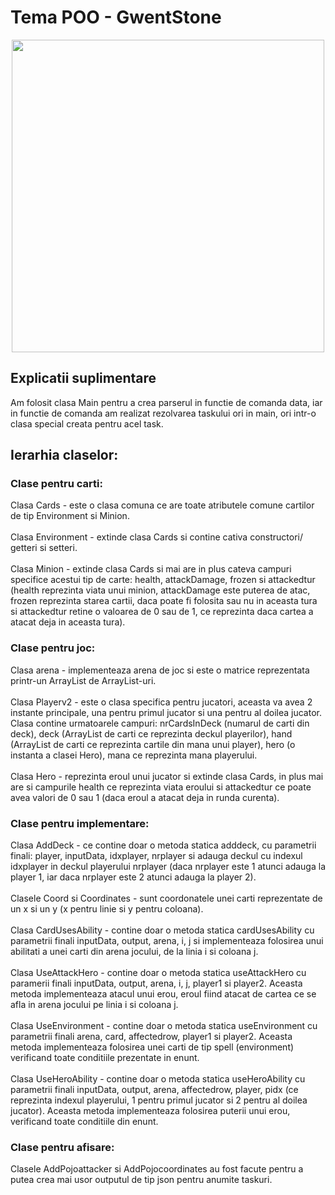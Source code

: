 

# Tema POO  - GwentStone

<div align="center"><img src="https://tenor.com/view/witcher3-gif-9340436.gif" width="500px"></div>

## Explicatii suplimentare
 Am folosit clasa Main pentru a crea parserul in functie de comanda data, iar in functie de 
comanda am realizat rezolvarea taskului ori in main, ori intr-o clasa special creata pentru acel task.

## Ierarhia claselor:
### Clase pentru carti:

Clasa Cards - este o clasa comuna ce are toate atributele comune cartilor de tip
Environment si Minion. <br><br>
Clasa Environment - extinde clasa Cards si contine cativa constructori/ getteri si setteri. <br><br>
Clasa Minion - extinde clasa Cards si mai are in plus cateva campuri specifice acestui tip de carte:
health, attackDamage, frozen si attackedtur (health reprezinta viata unui minion,
attackDamage este puterea de atac, frozen reprezinta starea cartii, daca poate fi folosita
sau nu in aceasta tura si attackedtur retine o valoarea de 0 sau de 1, ce reprezinta
daca cartea a atacat deja in aceasta tura). <br> 

### Clase pentru joc:
Clasa arena - implementeaza arena de joc si este o matrice reprezentata printr-un ArrayList de
ArrayList-uri. <br><br>
Clasa Playerv2 - este o clasa specifica pentru jucatori, aceasta va avea 2 instante principale,
una pentru primul jucator si una pentru al doilea jucator. Clasa contine urmatoarele campuri:
nrCardsInDeck (numarul de carti din deck), deck (ArrayList de carti ce reprezinta deckul playerilor),
hand (ArrayList de carti ce reprezinta cartile din mana unui player), hero (o instanta a clasei Hero),
mana ce reprezinta mana playerului. <br> <br>
Clasa Hero - reprezinta eroul unui jucator si extinde clasa Cards, in plus mai are si campurile
health ce reprezinta viata eroului si attackedtur ce poate avea valori de 0 sau 1 (daca eroul a atacat
deja in runda curenta).

### Clase pentru implementare:
Clasa AddDeck - ce contine doar o metoda statica adddeck, cu parametrii finali: player, inputData,
idxplayer, nrplayer si adauga deckul cu indexul idxplayer in deckul playerului nrplayer
(daca nrplayer este 1 atunci adauga la player 1, iar daca nrplayer este 2 atunci adauga la player 2). <br>
<br>
Clasele Coord si Coordinates - sunt coordonatele unei carti reprezentate de un x si un y (x pentru 
linie si y pentru coloana).<br><br>
Clasa CardUsesAbility - contine doar o metoda statica cardUsesAbility cu parametrii finali inputData,
output, arena, i, j si implementeaza folosirea unui abilitati a unei carti din arena jocului, de la 
linia i si coloana j. <br><br>
Clasa UseAttackHero - contine doar o metoda statica useAttackHero cu paramerii finali inputData, output,
arena, i, j, player1 si player2. Aceasta metoda implementeaza atacul unui erou, eroul fiind atacat de 
cartea ce se afla in arena jocului pe linia i si coloana j. <br><br>
Clasa UseEnvironment - contine doar o metoda statica useEnvironment cu parametrii finali arena, card,
affectedrow, player1 si player2. Aceasta metoda implementeaza folosirea unei carti de tip spell (environment) 
verificand toate conditiile prezentate in enunt.<br><br>
Clasa UseHeroAbility - contine doar o metoda statica useHeroAbility cu parametrii finali inputData,
output, arena, affectedrow, player, pidx (ce reprezinta indexul playerului, 1 pentru primul jucator si
2 pentru al doilea jucator). Aceasta metoda implementeaza folosirea puterii unui erou, verificand 
toate conditiile din enunt.

### Clase pentru afisare:
Clasele AddPojoattacker si AddPojocoordinates au fost facute pentru a putea crea mai usor outputul de 
tip json pentru anumite taskuri.